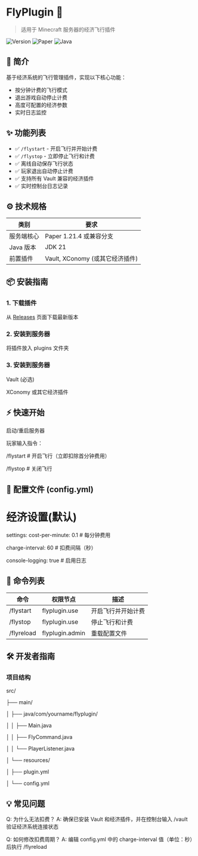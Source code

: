 # FlyPlugin 🚀

> 适用于 Minecraft 服务器的经济飞行插件 

![Version](https://img.shields.io/badge/Version-1.1.0-blue)
![Paper](https://img.shields.io/badge/Paper-1.21.4-red)
![Java](https://img.shields.io/badge/Java-21-orange)

## 📖 简介
基于经济系统的飞行管理插件，实现以下核心功能：
- 按分钟计费的飞行模式
- 退出游戏自动停止计费
- 高度可配置的经济参数
- 实时日志监控

## ✨ 功能列表
- ✅ `/flystart` - 开启飞行并开始计费
- ✅ `/flystop` - 立即停止飞行和计费
- ✅ 离线自动保存飞行状态
- ✅ 玩家退出自动停止计费
- ✅ 支持所有 Vault 兼容的经济插件
- ✅ 实时控制台日志记录

## ⚙️ 技术规格
| 类别        | 要求                          |
|------------|------------------------------|
| 服务端核心   | Paper 1.21.4 或兼容分支       |
| Java 版本   | JDK 21                       |
| 前置插件     | Vault, XConomy (或其它经济插件)|

## 📦 安装指南

### 1. 下载插件
从 [Releases](https://github.com/yourname/FlyPlugin/releases) 页面下载最新版本

### 2. 安装到服务器

将插件放入 plugins 文件夹

### 3. 安装到服务器

Vault (必选)

XConomy 或其它经济插件

## ⚡ 快速开始
启动/重启服务器

玩家输入指令：

/flystart  # 开启飞行（立即扣除首分钟费用）

/flystop   # 关闭飞行

## 🔧 配置文件 (config.yml)
# 经济设置(默认)
settings:
  cost-per-minute: 0.1    # 每分钟费用
  
  charge-interval: 60     # 扣费间隔（秒）
  
  console-logging: true    # 启用日志

## 📜 命令列表

| 命令        | 权限节点             |描述  |
|------------|----------------------|-----------------------|
| /flystart   | flyplugin.use       |  开启飞行并开始计费  |
| /flystop   | flyplugin.use        | 停止飞行和计费  |
| /flyreload     |flyplugin.admin   |重载配置文件|


## 🛠️ 开发者指南
### 项目结构

src/

├── main/

│   ├── java/com/yourname/flyplugin/

│   │   ├── Main.java

│   │   ├── FlyCommand.java

│   │   └── PlayerListener.java

│   └── resources/

│       ├── plugin.yml

│       └── config.yml

## 💡 常见问题
Q: 为什么无法扣费？
A: 确保已安装 Vault 和经济插件，并在控制台输入 /vault 验证经济系统连接状态

Q: 如何修改扣费周期？
A: 编辑 config.yml 中的 charge-interval 值（单位：秒）后执行 /flyreload


